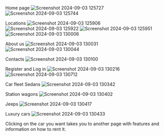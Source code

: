 Home page 
![Screenshot 2024-09-03 125727](https://github.com/user-attachments/assets/90569e8f-1cf9-44ea-891d-c7c23e3d276f)
![Screenshot 2024-09-03 125744](https://github.com/user-attachments/assets/c2d6a27d-633c-4dc1-856d-34be9580edb6)

Locations
![Screenshot 2024-09-03 125906](https://github.com/user-attachments/assets/1044831c-2372-4208-a852-f995b8ffe01e)
![Screenshot 2024-09-03 125922](https://github.com/user-attachments/assets/80e0d070-59fe-4f8e-a49b-c5677ea52687)
![Screenshot 2024-09-03 125951](https://github.com/user-attachments/assets/e5e13d91-98a4-4735-aa63-5553fc9b9376)
![Screenshot 2024-09-03 130006](https://github.com/user-attachments/assets/5c23a855-fa40-473a-97ed-7e095ccce4e5)

About us
![Screenshot 2024-09-03 130031](https://github.com/user-attachments/assets/e959ff25-5bd2-4c19-b8e7-e5521b048180)
![Screenshot 2024-09-03 130044](https://github.com/user-attachments/assets/aebe0646-261e-4c0b-b814-fe2ff8ed3447)

Contacts
![Screenshot 2024-09-03 130100](https://github.com/user-attachments/assets/99c61fd5-f175-4ab4-b560-392902ca73f5)

Register and Log in
![Screenshot 2024-09-03 130216](https://github.com/user-attachments/assets/0168a663-bcb9-44fa-8408-048e57102188)
![Screenshot 2024-09-03 130712](https://github.com/user-attachments/assets/b5fe8d0c-1f58-4769-9042-dc535c47d652)

Car fleet
Sedans
![Screenshot 2024-09-03 130342](https://github.com/user-attachments/assets/cb7e4836-bfb6-404e-a091-86226e60a360)

Station wagons
![Screenshot 2024-09-03 130402](https://github.com/user-attachments/assets/08c478bd-027e-4509-bfa4-055235ad671b)

Jeeps
![Screenshot 2024-09-03 130417](https://github.com/user-attachments/assets/23282522-c2f4-4883-bb3a-74676ac1e8c5)

Luxury cars
![Screenshot 2024-09-03 130433](https://github.com/user-attachments/assets/56109a0a-d373-40a4-85b5-1176cdcf7b7b)

Clicking on the car you want takes you to another page with features and information on how to rent it.
